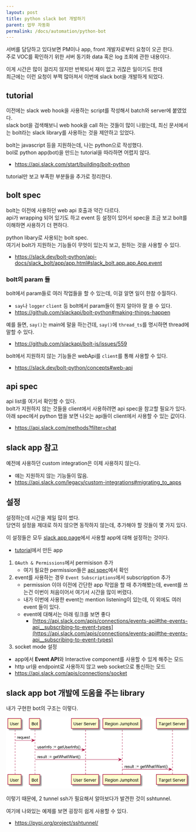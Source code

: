 ```yaml
---
layout: post
title: python slack bot 개발하기
parent: 업무 자동화
permalink: /docs/automation/python-bot
---
```


서버를 담당하고 있다보면 PM이나 app, front 개발자로부터 요청이 오곤 한다.  
주로 VOC를 확인하기 위한 서버 동기화 data 혹은 log 조회에 관한 내용이다.  

이게 시간은 많이 걸리지 않지만 반복되서 재미 없고 귀찮은 일이기도 한데  
최근에는 이런 요청이 부쩍 많아져서 이번에 slack bot을 개발하게 되었다.


## tutorial

이전에는 slack web hook을 사용하는 script를 작성해서 batch와 server에 붙였었다.  
slack bot을 검색해보니 web hook을 call 하는 것들이 많이 나왔는데, 최신 문서에서는 bolt라는 slack library를 사용하는 것을 제안하고 있었다.  

bolt는 javascript 등을 지원하는데, 나는 python으로 작성했다.  
bol로 python app(bot)을 만드는 tutorial을 따라하면 어렵지 않다.
- https://api.slack.com/start/building/bolt-python

tutorial만 보고 부족한 부분들을 추가로 정리한다.

## bolt spec

bolt는 이전에 사용하던 web api 호출과 약간 다르다.  
api가 wrapping 되어 있기도 하고 event 등 설정이 있어서 spec을 조금 보고 bolt를 이해하면 사용하기 더 편하다.

python libary로 사용되는 bolt spec.  
여기서 bolt가 지원하는 기능들이 무엇이 있는지 보고, 원하는 것을 사용할 수 있다.
- https://slack.dev/bolt-python/api-docs/slack_bolt/app/app.html#slack_bolt.app.app.App.event


### bolt의 param 들

bolt에서 param들로 여러 작업들을 할 수 있는데, 이걸 알면 일이 한참 수월하다.  
- `say`나 `logger` `client` 등 bolt에서 param들이 뭔지 알아야 잘 쓸 수 있다.  
- https://github.com/slackapi/bolt-python#making-things-happen


예를 들면, `say()`는 main에 말을 하는건데, `say()`에 `thread_ts`를 명시하면 thread에 말할 수 있다.
- https://github.com/slackapi/bolt-js/issues/559

bolt에서 지원하지 않는 기능들은 webApi를 `client`를 통해 사용할 수 있다.
- https://slack.dev/bolt-python/concepts#web-api


## api spec

api list를 여기서 확인할 수 있다.  
bolt가 지원하지 않는 것들을 client에서 사용하려면 api spec을 참고할 필요가 있다.
아래 spec에서 python 탭을 보면 나오는 api들이 client에서 사용할 수 있는 값이다.
- https://api.slack.com/methods?filter=chat


## slack app 참고

예전에 사용하던 custom integration은 이제 사용하지 않는다.
- 얘는 지원하지 않는 기능들이 많음.
- https://api.slack.com/legacy/custom-integrations#migrating_to_apps


## 설정

설정하는데 시간을 제일 많이 썼다.  
당연히 설정을 제대로 하지 않으면 동작하지 않는데, 추가해야 할 것들이 몇 가지 있다.

이 설정들은 모두 [slack app page](https://api.slack.com/apps)에서 사용할 app에 대해 설정하는 것이다.
- [tutorial](#tutorial)에서 만든 app

1. `OAuth & Permissions`에서 permisison 추가
   - 여기 필요한 permission들은 [api spec](#api-spec)에서 확인
2. event를 사용하는 경우 `Event Subscriptions`에서 subscripption 추가
   - permission 이야 이전에 간단한 app 작업을 할 때 추가해봤는데, event를 쓰는건 이번이 처음이어서 여기서 시간을 많이 버렸다.
   - 내가 이번에 사용한 event는 mention listening이 있는데, 이 외에도 여러 event 들이 있다.
   - event에 대해서는 아래 링크를 보면 좋다
     - [https://api.slack.com/apis/connections/events-api#the-events-api__subscribing-to-event-types](https://api.slack.com/apis/connections/events-api#the-events-api__subscribing-to-event-types)
3. socket mode 설정
  - app에서 **Event API**와 Interactive component를 사용할 수 있게 해주는 모드
  - http url을 endpoint로 사용하지 않고 web socket으로 통신하는 모드
  - https://api.slack.com/apis/connections/socket


## slack app bot 개발에 도움을 주는 library

내가 구현한 bot의 구조는 이렇다.

![bot structure](/images/post/automation/bot-structure.png)

이렇기 때문에, 2 tunnel ssh가 필요해서 알아보다가 발견한 것이 sshtunnel.  

여기에 나와있는 예제를 보면 굉장히 쉽게 사용할 수 있다.  
- https://pypi.org/project/sshtunnel/